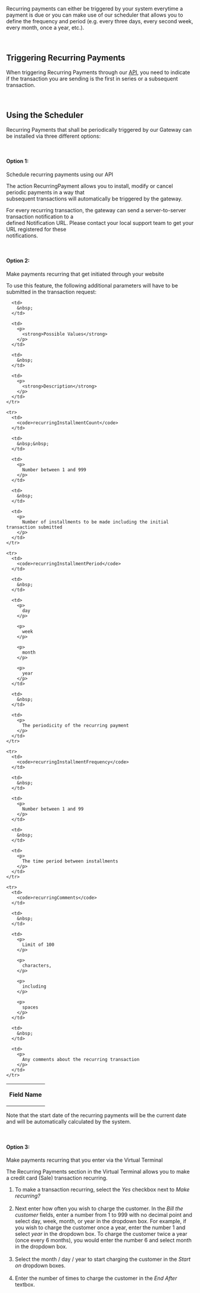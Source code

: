 

  
Recurring payments can either be triggered by your system everytime a payment is due or you can make use of our scheduler that allows you to define the frequency and period (e.g. every three days, every second week, every month, once a year, etc.).

&nbsp;

## Triggering Recurring Payments

When triggering Recurring Payments through our [API][1], you need to indicate if the transaction you are sending is the first in series or a subsequent transaction.

&nbsp;

## Using the Scheduler

Recurring Payments that shall be periodically triggered by our Gateway can be installed via three different options:

&nbsp;

#### Option 1:  
Schedule recurring payments using our API

The action RecurringPayment allows you to install, modify or cancel periodic payments in a way that  
subsequent transactions will automatically be triggered by the gateway.

For every recurring transaction, the gateway can send a server-to-server transaction notification to a  
defined Notification URL. Please contact your local support team to get your URL registered for these  
notifications.

&nbsp;

#### Option 2:  
Make payments recurring that get initiated through your website

To use this feature, the following additional parameters will have to be submitted in the transaction request:

<table>
  <tbody>
    <tr>
      <td>
        <p>
          <strong>Field Name</strong>
        </p>
      </td>
      
      <td>
        &nbsp;
      </td>
      
      <td>
        <p>
          <strong>Possible Values</strong>
        </p>
      </td>
      
      <td>
        &nbsp;
      </td>
      
      <td>
        <p>
          <strong>Description</strong>
        </p>
      </td>
    </tr>
    
    <tr>
      <td>
        <code>recurringInstallmentCount</code>
      </td>
      
      <td>
        &nbsp;&nbsp;
      </td>
      
      <td>
        <p>
          Number between 1 and 999
        </p>
      </td>
      
      <td>
        &nbsp;
      </td>
      
      <td>
        <p>
          Number of installments to be made including the initial transaction submitted
        </p>
      </td>
    </tr>
    
    <tr>
      <td>
        <code>recurringInstallmentPeriod</code>
      </td>
      
      <td>
        &nbsp;
      </td>
      
      <td>
        <p>
          day
        </p>
        
        <p>
          week
        </p>
        
        <p>
          month
        </p>
        
        <p>
          year
        </p>
      </td>
      
      <td>
        &nbsp;
      </td>
      
      <td>
        <p>
          The periodicity of the recurring payment
        </p>
      </td>
    </tr>
    
    <tr>
      <td>
        <code>recurringInstallmentFrequency</code>
      </td>
      
      <td>
        &nbsp;
      </td>
      
      <td>
        <p>
          Number between 1 and 99
        </p>
      </td>
      
      <td>
        &nbsp;
      </td>
      
      <td>
        <p>
          The time period between installments
        </p>
      </td>
    </tr>
    
    <tr>
      <td>
        <code>recurringComments</code>
      </td>
      
      <td>
        &nbsp;
      </td>
      
      <td>
        <p>
          Limit of 100
        </p>
        
        <p>
          characters,
        </p>
        
        <p>
          including
        </p>
        
        <p>
          spaces
        </p>
      </td>
      
      <td>
        &nbsp;
      </td>
      
      <td>
        <p>
          Any comments about the recurring transaction
        </p>
      </td>
    </tr>
  </tbody>
</table>

Note that the start date of the recurring payments will be the current date and will be automatically calculated by the system.

&nbsp;

#### Option 3:  
Make payments recurring that you enter via the Virtual Terminal

The Recurring Payments section in the Virtual Terminal allows you to make a credit card (Sale) transaction recurring.

  1. To make a transaction recurring, select the _Yes_ checkbox next to _Make recurring?_  
    &nbsp;
  2. Next enter how often you wish to charge the customer. In the _Bill the customer_ fields, enter a number from 1 to 999 with no decimal point and select day, week, month, or year in the dropdown box. For example, if you wish to charge the customer once a year, enter the number 1 and select _year_ in the dropdown box. To charge the customer twice a year (once every 6 months), you would enter the number 6 and select month in the dropdown box.  
    &nbsp;
  3. Select the month / day / year to start charging the customer in the _Start on_ dropdown boxes.  
    &nbsp;
  4. Enter the number of times to charge the customer in the _End After_ textbox.

&nbsp;

 [1]: ../api/?type=post&path=/authentication/access-tokens
